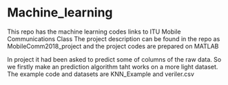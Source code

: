 # Machine_learning
This repo has the machine learning codes links to ITU Mobile Communications Class
The project description can be found in the repo as MobileComm2018_project and the project codes are prepared on MATLAB

In project it had been asked to predict some of columns of the raw data. So we firstly make an prediction algorithm taht works on a more light dataset. The example code and datasets are KNN_Example and veriler.csv

